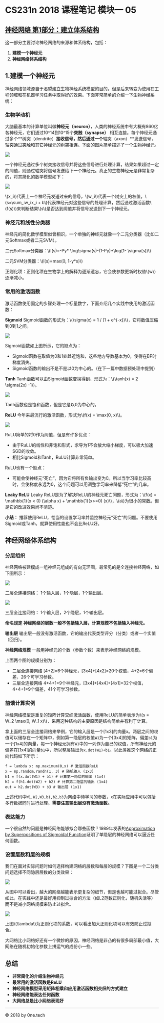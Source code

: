 # CS231n 2018 课程笔记 模块一 05 #
[神经网络 第1部分：建立体系结构](http://cs231n.github.io/neural-networks-1/)
----------
这一部分主要讨论神经网络的来源和体系结构，包括：

1. **建模一个神经元**
2. **神经网络体系结构**

## 1.建模一个神经元 ##
神经网络领域源自于渴望建立生物神经系统模型的目的，但是后来转变为使用在工程领域和在机器学习任务中取得好的效果。下面非常简单的介绍一下生物神经系统：

### 生物学动机 ###
大脑最基本的计算单位叫做**神经元（neuron）**，人类的神经系统中有大概有860亿各神经元，它们通过10^14到10^15个**突触（synapse）** 相互连接。每个神经元通过多个**树突（dendrite）**接收信号，然后通过一个**轴突（axon）**发送信号，轴突通过突触和其它神经元的树突相连。下面的图片简单描述了一个生物神经元。

![](http://cs231n.github.io/assets/nn1/neuron.png)

一个神经元通过多个树突接收信号并将这些信号进行处理计算，结果如果超过一定的阈值，则通过轴突将信号发送给下一个神经元。真正的生物神经元是非常复杂的，将其简化的数学模型如下：

![](http://cs231n.github.io/assets/nn1/neuron_model.jpeg)

\\(x\_i\\)代表上一个神经元发送过来的信号，\\(w\_i\\)代表一个树突上的权值，\\(s=\sum\_iw\_ix\_i + b\\)代表神经元对这些信号的处理计算，然后通过激活函数\\(f(s)\\)来判断结果\\(s\\)是否达到阈值并将信号发送到下一个神经元。

### 神经元和线性分类器 ###
神经元的简化数学模型似曾相识，一个单独的神经元就像一个二元分类器（比如二元Softmax或者二元SVM）。

二元Softmax分类器：\\(l(s)=-Py* \log\sigma(s)-(1-Py)*\log(1- \sigma(s))\\)

二元SVM分类器：\\(l(s)=max(0, 1-y*s)\\)

正则化项：正则化项在生物学上的解释为逐渐遗忘，它会使参数更新时权值\\(w\\)逐渐减小。

### 常用的激活函数 ###
激活函数使用固定的步骤处理一个标量数字，下面介绍几个实践中使用的激活函数：

**Sigmoid**
Sigmoid函数的形式为：\\(\sigma(x) = 1 / (1 + e^{-x})\\)，它将数值压缩到0到1之间。

![](http://cs231n.github.io/assets/nn1/sigmoid.jpeg)

Sigmoid函数如上图所示，它的缺点为：

- Sigmoid函数在取值为0和1处趋近饱和，这些地方导数基本为0，使得在BP时梯度消失。
- Sigmoid函数的输出不是不是以0为中心的。（在下一篇中数据预处理中提到）

**Tanh**
Tanh函数可以由Sigmoid函数变换得到，形式为：\\(\tanh(x) = 2 \sigma(2x) -1\\)。

![](http://cs231n.github.io/assets/nn1/tanh.jpeg)

Tanh函数也是饱和函数，但是它是以0为中心的。

**ReLU**
今年来最流行的激活函数，形式为\\(f(x) = \max(0, x)\\)。

![](http://cs231n.github.io/assets/nn1/relu.jpeg)

RuLU简单的将0作为阈值，但是有许多优点：

- 由于RuLU的线性和非饱和形式，求导为1不会放大缩小梯度，可以极大加速SGD的收敛。
- 相比Sigmoid和Tanh，RuLU计算非常简单。

RuLU也有一个缺点：

- 可能会使神经元“死亡”，因为它将所有负输出变为0。所以当学习率比较高时，会使梯度永远为0，这个问题可以用调整学习率来降低“死亡”的几率。

**Leaky ReLU**
Leaky ReLU是为了解决ReLU的神经元死亡问题，形式为：\\(f(x) = \mathbb{1}(x < 0) (\alpha x) + \mathbb{1}(x>=0) (x)\\)，\\(a\\)为很小的常数。但是它的改进效果尚不清楚。

**小结：**
推荐使用ReLU，恰当的设置学习率并监控神经元“死亡”的问题。不要使用Sigmoid或Tanh，就算使用性能也不会比ReLU好。

## 神经网络体系结构 ##

### 分层组织 ###
神经网络被建模成一组神经元组成的有向无环图，最常见的是全连接神经网络，如下图所示：

![](http://cs231n.github.io/assets/nn1/neural_net.jpeg)

二层全连接网络： 1个输入层，1个隐层，1个输出层。

![](http://cs231n.github.io/assets/nn1/neural_net2.jpeg)

三层全连接网络： 1个输入层，2个隐层，1个输出层。

**命名规定** **神经网络的层数一般不包括输入层，计算规模不包括输入神经元。**

**输出层** 输出层一般没有激活函数，它的输出代表类型评分（分类）或者一个实值（回归）。

**神经网络规模** 一般用神经元的个数（参数个数）来表示神经网络的规模。

上面两个图的规模分别为：

- 二层全连接网络 [4+2]=6个神经元，[3x4]+[4x2]=20个权值，4+2=6个偏差，26个可学习参数。
- 三层全连接网络 4+4+1=9个神经元，[3x4]+[4x4]+[4x1]=32个权值，4+4+1=9个偏差，41个可学习参数。

### 前馈计算实例 ###
神经网络模型是重复的矩阵计算交织激活函数，使用ReLU的简单表示为\\(s = W\_2 \max(0, W\_1 x)\\)，采用这种结构的主要原因是结构简单并有利于计算。

拿上面的三层全连接网络来举例，它的输入层是一个[1x3]的向量x。两层之间的权值可以储存在一个矩阵中，例如第一隐层的权值`W1`为一个[3x4]的矩阵，偏差`b1`为一个[1x4]的向量，每一个神经元拥有`W1`中的一列作为自己的权值，所有神经元的偏差在[1x4]的向量`b1`中，所以整层输出为`x.dot(W1)+b1`。以此类推这个网络的正向代码如下所示：

	f = lambda x: np.maximum(0,x) # 激活函数ReLU
	x = np.random.randn(1, 3) # 随机输入 (1x3)
	h1 = f(x.dot(W1) + b1) # 计算第一隐层的输出 (1x4)
	h2 = f(h1.dot(W2) + b2) # 计算第二隐层的输出 (1x4)
	out = h2.dot(W3) + b3 # 输出层 (1x1)

上述代码中`W1,W2,W3,b1,b2,b3`为网络中待学习的参数，x在实际应用中可以包括多行数据同时进行处理。**需要注意输出层没有激活函数。**

### 表达能力 ###
一个很自然的问题是神经网络能够拟合哪些函数？1989年发表的[Approximation by Superpositions of Sigmoidal Function](http://www.dartmouth.edu/~gvc/Cybenko_MCSS.pdf)证明了单隐层的神经网络可以逼近任何函数。

### 设置层数和层的规模 ###
我们在面对实际问题时如何选择构建网络的层数和每层的规模？下图是一个二分类问题选择不同隐层层数的分类效果：

![](http://cs231n.github.io/assets/nn1/layer_sizes.jpeg)

从图中可以看出，越大的网络越能表示更复杂的细节，但是也越可能过拟合。尽管如此，在实践中还是最好用抑制过拟合的方法（如L2范数正则化，随机失活等）而不是减小网络规模来防止过拟合。

![](http://cs231n.github.io/assets/nn1/reg_strengths.jpeg)

上图\\(\lambda\\)为正则化项的系数，可以看出加大正则化项可以有效防止过拟合。

大网络比小网络好还有一个微妙的原因，神经网络是非凸的有很多局部最小值，大网络在随机初始化参数上拼运气的成份小一些。

## 总结 ##
- **非常简化的介绍生物神经元**
- **最常用的激活函数是ReLU**
- **神经网络模型采用矩阵相乘和应用激活函数相交织的方式建立**
- **神经网络能表达任何函数**
- **大网络总是比小网络表现好**

----------
© 2018 by 0ne.tech